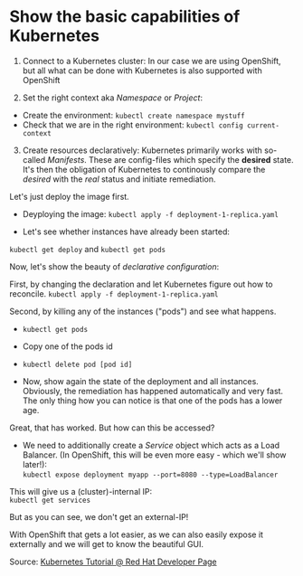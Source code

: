 # Show the basic capabilities of Kubernetes

1. Connect to a Kubernetes cluster:
In our case we are using OpenShift, but all what can be done with Kubernetes is also supported with OpenShift

2. Set the right context aka *Namespace* or *Project*:  
- Create the environment: `kubectl create namespace mystuff`
- Check that we are in the right environment: `kubectl config current-context`

3. Create resources declaratively:
Kubernetes primarily works with so-called *Manifests*. These are config-files which specify the **desired** state. It's then the obligation of Kubernetes to continously compare the *desired* with the *real* status and initiate remediation. 

Let's just deploy the image first.

- Deyploying the image: `kubectl apply -f deployment-1-replica.yaml`

- Let's see whether instances have already been started: 

`kubectl get deploy` and `kubectl get pods`

Now, let's show the beauty of *declarative configuration*:

First, by changing the declaration and let Kubernetes figure out how to reconcile.
`kubectl apply -f deployment-1-replica.yaml`

Second, by killing any of the instances ("pods") and see what happens.
- `kubectl get pods`

- Copy one of the pods id

- `kubectl delete pod [pod id]`

- Now, show again the state of the deployment and all instances. Obviously, the remediation has happened automatically and very fast. The only thing how you can notice is that one of the pods has a lower age.




Great, that has worked. But how can this be accessed?

- We need to additionally create a *Service* object which acts as a Load Balancer. (In OpenShift, this will be even more easy - which we'll show later!):  
`kubectl expose deployment myapp --port=8080 --type=LoadBalancer`

This will give us a (cluster)-internal IP:   
`kubectl get services`

But as you can see, we don't get an external-IP!

With OpenShift that gets a lot easier, as we can also easily expose it externally and we will get to know the beautiful GUI.

Source: [Kubernetes Tutorial @ Red Hat Developer Page](https://redhat-scholars.github.io/kubernetes-tutorial/kubernetes-tutorial/kubectl.html)

